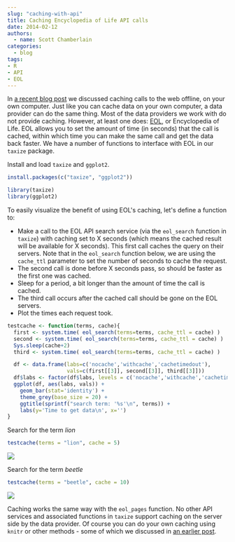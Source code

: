 ```yaml
---
slug: "caching-with-api"
title: Caching Encyclopedia of Life API calls
date: 2014-02-12
authors:
  - name: Scott Chamberlain
categories:
  - blog
tags:
- R
- API
- EOL
---
```


In [a recent blog post](http://ropensci.org/blog/2014/02/03/caching-offline/) we discussed caching calls to the web offline, on your own computer. Just like you can cache data on your own computer, a data provider can do the same thing. Most of the data providers we work with do not provide caching. However, at least one does: [EOL](http://eol.org/), or Encyclopedia of Life. EOL allows you to set the amount of time (in seconds) that the call is cached, within which time you can make the same call and get the data back faster. We have a number of functions to interface with EOL in our `taxize` package.

Install and load `taxize` and `ggplot2`.

```r
install.packages(c("taxize", "ggplot2"))
```

```r
library(taxize)
library(ggplot2)
```

To easily visualize the benefit of using EOL's caching, let's define a function to:

- Make a call to the EOL API search service (via the `eol_search` function in `taxize`) with caching set to X seconds (which means the cached result will be available for X seconds). This first call caches the query on their servers. Note that in the `eol_search` function below, we are using the `cache_ttl` parameter to set the number of seconds to cache the request.
- The second call is done before X seconds pass, so should be faster as the first one was cached.
- Sleep for a period, a bit longer than the amount of time the call is cached.
- The third call occurs after the cached call should be gone on the EOL servers.
- Plot the times each request took.

```r
testcache <- function(terms, cache){
  first <- system.time( eol_search(terms=terms, cache_ttl = cache) )
  second <- system.time( eol_search(terms=terms, cache_ttl = cache) )
  Sys.sleep(cache+2)
  third <- system.time( eol_search(terms=terms, cache_ttl = cache) )

  df <- data.frame(labs=c('nocache','withcache','cachetimedout'),
                   vals=c(first[[3]], second[[3]], third[[3]]))
  df$labs <- factor(df$labs, levels = c('nocache','withcache','cachetimedout'))
  ggplot(df, aes(labs, vals)) +
    geom_bar(stat='identity') +
    theme_grey(base_size = 20) +
    ggtitle(sprintf("search term: '%s'\n", terms)) +
    labs(y='Time to get data\n', x='')
}
```

Search for the term *lion*

```r
testcache(terms = "lion", cache = 5)
```

![](/assets/blog-images/2014-02-12-caching-with-api/unnamed-chunk-4.png)

Search for the term *beetle*

```r
testcache(terms = "beetle", cache = 10)
```

![](/assets/blog-images/2014-02-12-caching-with-api/unnamed-chunk-5.png)

Caching works the same way with the `eol_pages` function. No other API services and associated functions in `taxize` support caching on the server side by the data provider. Of course you can do your own caching using `knitr` or other methods - some of which we discussed in [an earlier post](http://ropensci.org/blog/2014/02/03/caching-offline/).

